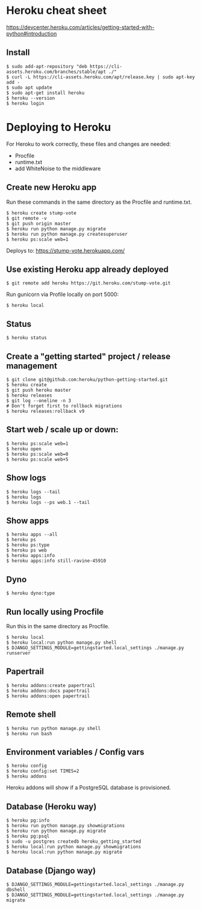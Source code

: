 # Heroku cheat sheet

https://devcenter.heroku.com/articles/getting-started-with-python#introduction

## Install
```
$ sudo add-apt-repository "deb https://cli-assets.heroku.com/branches/stable/apt ./"
$ curl -L https://cli-assets.heroku.com/apt/release.key | sudo apt-key add -
$ sudo apt update
$ sudo apt-get install heroku
$ heroku --version
$ heroku login
```

# Deploying to Heroku

For Heroku to work correctly, these files and changes are needed:

- Procfile
- runtime.txt
- add WhiteNoise to the middleware

## Create new Heroku app

Run these commands in the same directory as the Procfile and runtime.txt.

```
$ heroku create stump-vote
$ git remote -v
$ git push origin master
$ heroku run python manage.py migrate
$ heroku run python manage.py createsuperuser
$ heroku ps:scale web=1
```

Deploys to: https://stump-vote.herokuapp.com/

## Use existing Heroku app already deployed

```
$ git remote add heroku https://git.heroku.com/stump-vote.git
```

Run gunicorn via Profile locally on port 5000:

```
$ heroku local
```

## Status

```
$ heroku status
```

## Create a "getting started" project / release management

```
$ git clone git@github.com:heroku/python-getting-started.git
$ heroku create
$ git push heroku master
$ heroku releases
$ git log --oneline -n 3
# Don't forget first to rollback migrations
$ heroku releases:rollback v9
```

## Start web / scale up or down:

```
$ heroku ps:scale web=1
$ heroku open
$ heroku ps:scale web=0
$ heroku ps:scale web+5
```

## Show logs

```
$ heroku logs --tail
$ heroku logs
$ heroku logs --ps web.1 --tail
```

## Show apps

```
$ heroku apps --all
$ heroku ps
$ heroku ps:type
$ heroku ps web
$ heroku apps:info
$ heroku apps:info still-ravine-45910
```

## Dyno

```
$ heroku dyno:type
```

## Run locally using Procfile

Run this in the same directory as Procfile.

```
$ heroku local
$ heroku local:run python manage.py shell
$ DJANGO_SETTINGS_MODULE=gettingstarted.local_settings ./manage.py runserver
```

## Papertrail

```
$ heroku addons:create papertrail
$ heroku addons:docs papertrail
$ heroku addons:open papertrail
```

## Remote shell

```
$ heroku run python manage.py shell
$ heroku run bash
```

## Environment variables / Config vars

```
$ heroku config
$ heroku config:set TIMES=2
$ heroku addons
```

Heroku addons will show if a PostgreSQL database is provisioned.

## Database (Heroku way)

```
$ heroku pg:info
$ heroku run python manage.py showmigrations
$ heroku run python manage.py migrate
$ heroku pg:psql
$ sudo -u postgres createdb heroku_getting_started
$ heroku local:run python manage.py showmigrations
$ heroku local:run python manage.py migrate
```

## Database (Django way)

```
$ DJANGO_SETTINGS_MODULE=gettingstarted.local_settings ./manage.py dbshell
$ DJANGO_SETTINGS_MODULE=gettingstarted.local_settings ./manage.py migrate
```

